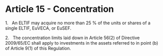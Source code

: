 # Article 15 - Concentration


1.   An ELTIF may acquire no more than 25 % of the units or shares of a single ELTIF, EuVECA, or EuSEF.

2.   The concentration limits laid down in Article 56(2) of Directive 2009/65/EC shall apply to investments in the assets referred to in point (b) of Article 9(1) of this Regulation.
